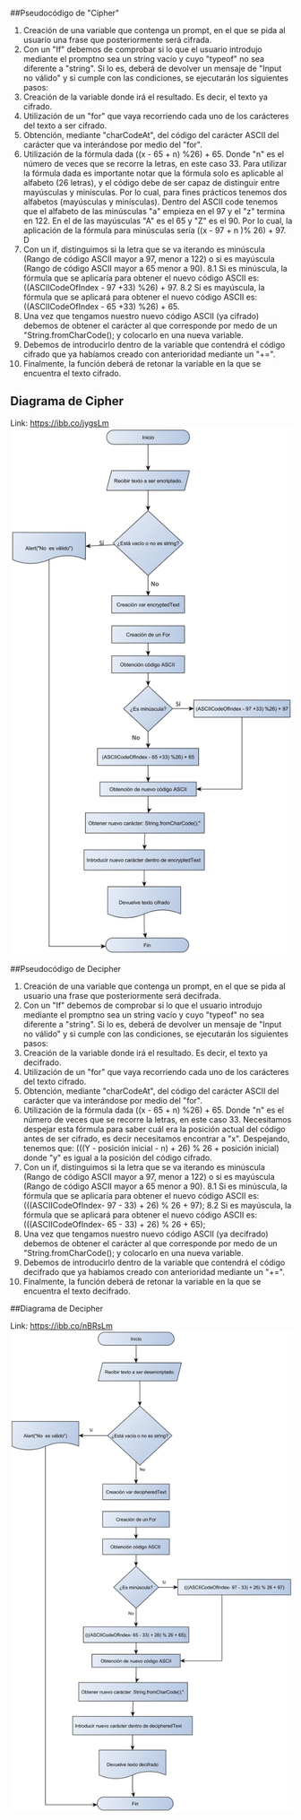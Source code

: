 ##Pseudocódigo de "Cipher" 

1. Creación de una variable que contenga un prompt, en el que se pida al usuario una frase que posteriormente será cifrada.  
2. Con un "If" debemos de comprobar si lo que el usuario introdujo mediante el promptno sea un string vacío y cuyo "typeof" no sea diferente a  "string".  Si lo es, deberá de devolver un mensaje de "Input no válido" y si cumple con las condiciones, se ejecutarán los siguientes pasos: 
4. Creación de  la variable donde irá el resultado. Es decir, el texto ya cifrado. 
5. Utilización de un "for" que vaya recorriendo cada uno de los carácteres del texto a ser cifrado. 
6. Obtención, mediante "charCodeAt", del código del carácter ASCII del carácter que va interándose por medio del "for".  
7. Utilización de la fórmula dada ((x - 65 + n) %26) + 65. Donde "n" es el número de veces que se recorre la letras, en este caso 33.  Para utilizar la fórmula dada es importante notar que la fórmula solo es aplicable al alfabeto (26 letras), y el código debe de ser capaz de distinguir entre mayúsculas y minísculas. Por lo cual, para fines prácticos tenemos dos alfabetos (mayúsculas y minísculas). Dentro del ASCII code tenemos que el alfabeto de las minúsculas  "a" empieza en el 97 y el "z" termina en 122.  En el de las mayúsculas "A" es el 65 y "Z" es el 90.  Por lo cual, la aplicación de la fórmula para minúsculas sería ((x - 97 + n )% 26) + 97. D
8. Con un if, distinguimos si la letra que se va iterando es minúscula (Rango de código ASCII mayor a 97, menor a 122) o si es mayúscula (Rango de código ASCII mayor a 65 menor a 90).
8.1 Si es minúscula, la fórmula que se aplicaría para obtener el nuevo código ASCII es: ((ASCIICodeOfIndex - 97 +33) %26) + 97. 
8.2 Si es mayúscula, la fórmula que se aplicará para obtener el nuevo código ASCII es:  ((ASCIICodeOfIndex - 65 +33) %26) + 65.
9. Una vez que tengamos nuestro nuevo código ASCII (ya cifrado) debemos de obtener el carácter al que corresponde por medo de un "String.fromCharCode(); y colocarlo en una nueva variable.
10. Debemos de introducirlo dentro de la variable que contendrá el código cifrado que ya habíamos creado con anterioridad mediante un "+=". 
11. Finalmente, la función deberá de retonar la variable en la que se encuentra el texto cifrado. 

## Diagrama de Cipher 

Link: https://ibb.co/jygsLm 
![Diagrama de Cipher](./assets/images/cipher1.jpg)



##Pseudocódigo de Decipher 

1. Creación de una variable que contenga un prompt, en el que se pida al usuario una frase que posteriormente será decifrada.  
2. Con un "If" debemos de comprobar si lo que el usuario introdujo mediante el promptno sea un string vacío y cuyo "typeof" no sea diferente a  "string".  Si lo es, deberá de devolver un mensaje de "Input no válido" y si cumple con las condiciones, se ejecutarán los siguientes pasos: 
4. Creación de  la variable donde irá el resultado. Es decir, el texto ya decifrado. 
5. Utilización de un "for" que vaya recorriendo cada uno de los carácteres del texto cifrado. 
6. Obtención, mediante "charCodeAt", del código del carácter ASCII del carácter que va interándose por medio del "for".  
7. Utilización de la fórmula dada ((x - 65 + n) %26) + 65. Donde "n" es el número de veces que se recorre la letras, en este caso 33. Necesitamos despejar esta fórmula para saber cuál era la posición actual del código antes de ser cifrado, es decir necesitamos encontrar a "x". Despejando, tenemos que: (((Y - posición inicial  - n) + 26) % 26 + posición inicial) donde "y" es igual a la posición del código cifrado. 
8. Con un if, distinguimos si la letra que se va iterando es minúscula (Rango de código ASCII mayor a 97, menor a 122) o si es mayúscula (Rango de código ASCII mayor a 65 menor a 90).
8.1 Si es minúscula, la fórmula que se aplicaría para obtener el nuevo código ASCII es: (((ASCIICodeOfIndex- 97 - 33) + 26) % 26 + 97);
8.2 Si es mayúscula, la fórmula que se aplicará para obtener el nuevo código ASCII es: (((ASCIICodeOfIndex- 65 - 33) + 26) % 26 + 65);
9. Una vez que tengamos nuestro nuevo código ASCII (ya decifrado) debemos de obtener el carácter al que corresponde por medo de un "String.fromCharCode(); y colocarlo en una nueva variable.
10. Debemos de introducirlo dentro de la variable que contendrá el código decifrado que ya habíamos creado con anterioridad mediante un "+=". 
11. Finalmente, la función deberá de retonar la variable en la que se encuentra el texto decifrado. 


##Diagrama de Decipher

Link: https://ibb.co/nBRsLm 
![Diagrama de Decipher](./assets/images/decipher.jpg)